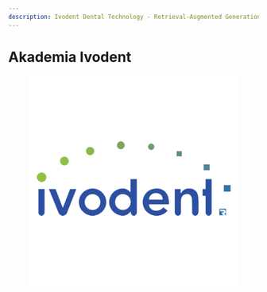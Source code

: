 ```yaml
---
description: Ivodent Dental Technology - Retrieval-Augmented Generation
---
```


# Akademia Ivodent

<figure><img src=".gitbook/assets/colorsquare.png" alt=""><figcaption></figcaption></figure>
